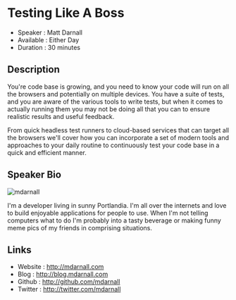 Testing Like A Boss
=================================
* Speaker    : Matt Darnall
* Available  : Either Day
* Duration   : 30 minutes

Description
---------------------------------

You're code base is growing, and you need to know your code will run on all the browsers and potentially on multiple devices. You have a suite of tests, and you are aware of the various tools to write tests, but when it comes to actually running them you may not be doing all that you can to ensure realistic results and useful feedback. 

From quick headless test runners to cloud-based services that can target all the browsers we'll cover how you can incorporate a set of modern tools and approaches to your daily routine to continuously test your code base in a quick and efficient manner.

Speaker Bio
---------------------------------
![mdarnall](https://raw.github.com/cascadiajs/cascadiajs.github.com/master/proposal/images/mdarnall.jpg)

I'm a developer living in sunny Portlandia. I'm all over the internets
and love to build enjoyable applications for people to use. When I'm not
telling computers what to do I'm probably into a tasty beverage or making funny meme pics of my friends in comprising situations.  

Links
---------------------------------
* Website  : http://mdarnall.com
* Blog     : http://blog.mdarnall.com
* Github   : http://github.com/mdarnall
* Twitter  : http://twitter.com/mdarnall
 
